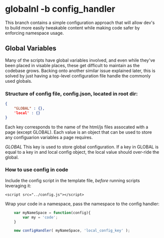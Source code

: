 # globalnl -b config_handler
This branch contains a simple configuration approach that will allow dev's to build more easily tweakable content while making code safer by enforcing namespace usage.

## Global Variables
Many of the scripts have global variables involved, and even while they've been placed in visable places, these get difficult to maintain as the codebase grows. Backing onto another similar issue explained later, this is solved by just having a top-level configuration file handle the commonly used globals.

### Structure of config file, config.json, located in root dir:

```json
{
    "GLOBAL" : {},
    'local' : {}
}
```

Each key corresponds to the name of the html/js files assocated with a page (except GLOBAL). Each value is an object that can be used to store any configuarion variables a page requires.

*GLOBAL* This key is used to store global configuration. If a key in GLOBAL is equal to a key in and local config object, the local value should over-ride the global.

### How to use config in code

Include the config script in the template file, *before* running scripts leveraging it:
```
<script src="../config.js"></script>
```

Wrap your code in a namespace, pass the namespace to the config handler:
```javascript
    var myNameSpace = function(config){
        var my = 'code';
    }

    new configHandler( myNameSpace, 'local_config_key' );
```